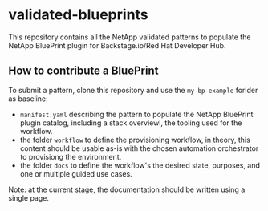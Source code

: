# validated-blueprints

This repository contains all the NetApp validated patterns to populate the NetApp BluePrint plugin for Backstage.io/Red Hat Developer Hub. 

## How to contribute a BluePrint
To submit a pattern, clone this repository and use the ```my-bp-example``` forlder as baseline:  
- ```manifest.yaml``` describing the pattern to populate the NetApp BluePrint plugin catalog, including a stack overviewl, the tooling used for the workflow. 
- the folder ```workflow``` to define the provisioning workflow, in theory, this content should be usable as-is with the chosen automation orchestrator to provisiong the environment.
- the folder ```docs``` to define the workflow's the desired state, purposes, and one or multiple guided use cases. 

Note: at the current stage, the documentation should be written using a single page. 

